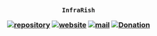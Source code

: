 <h3 align="center">

`InfraRish`

[![repository](https://img.shields.io/badge/repository-white)](https://github.com/infrarish/webapp-react-website)
[![website](https://img.shields.io/badge/website-white)](https://infrarish.github.io/webapp-react-website)
[![mail](https://img.shields.io/badge/mail-white)](mailto:infrarish@groups.outlook.com)
[![Donation](https://img.shields.io/badge/donation-white)](https://infrarish.github.io/donation)

</h3>